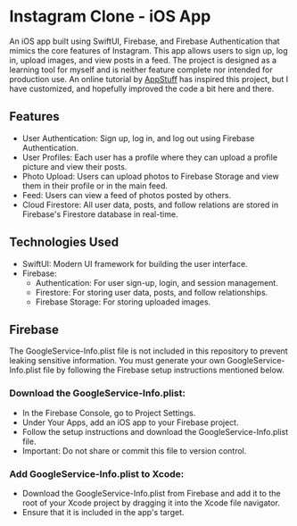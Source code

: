 # Instagram Clone - iOS App

An iOS app built using SwiftUI, Firebase, and Firebase Authentication that mimics the core features of Instagram. This app allows users to sign up, log in, upload images, and view posts in a feed. The project is designed as a learning tool for myself and is neither feature complete nor intended for production use.
An online tutorial by [AppStuff]([https://www.stephancodes.com/](https://www.youtube.com/@appstuff5778)) has inspired this project, but I have customized, and hopefully improved the code a bit here and there. 

## Features
- User Authentication: Sign up, log in, and log out using Firebase Authentication.
- User Profiles: Each user has a profile where they can upload a profile picture and view their posts.
- Photo Upload: Users can upload photos to Firebase Storage and view them in their profile or in the main feed.
- Feed: Users can view a feed of photos posted by others.
- Cloud Firestore: All user data, posts, and follow relations are stored in Firebase's Firestore database in real-time.


## Technologies Used
- SwiftUI: Modern UI framework for building the user interface.
- Firebase:
  - Authentication: For user sign-up, login, and session management.
  - Firestore: For storing user data, posts, and follow relationships.
  - Firebase Storage: For storing uploaded images.
 
## Firebase
The GoogleService-Info.plist file is not included in this repository to prevent leaking sensitive information. You must generate your own GoogleService-Info.plist file by following the Firebase setup instructions mentioned below.
### Download the GoogleService-Info.plist:
- In the Firebase Console, go to Project Settings.
- Under Your Apps, add an iOS app to your Firebase project.
- Follow the setup instructions and download the GoogleService-Info.plist file.
- Important: Do not share or commit this file to version control.

### Add GoogleService-Info.plist to Xcode:
- Download the GoogleService-Info.plist from Firebase and add it to the root of your Xcode project by dragging it into the Xcode file navigator.
- Ensure that it is included in the app's target.


